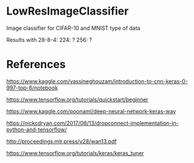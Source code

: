 # LowResImageClassifier
Image classifier for CIFAR-10 and MNIST type of data

Results with 28-8-4:
    224: ?
    256: ?
# References



https://www.kaggle.com/yassineghouzam/introduction-to-cnn-keras-0-997-top-6/notebook

https://www.tensorflow.org/tutorials/quickstart/beginner

https://www.kaggle.com/poonaml/deep-neural-network-keras-way

https://nickcdryan.com/2017/06/13/dropconnect-implementation-in-python-and-tensorflow/

http://proceedings.mlr.press/v28/wan13.pdf

https://www.tensorflow.org/tutorials/keras/keras_tuner
